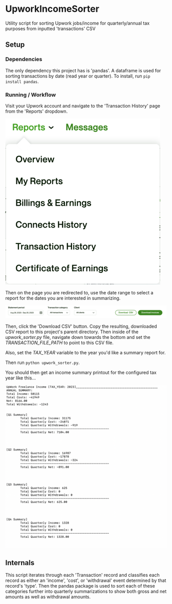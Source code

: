 # UpworkIncomeSorter
Utility script for sorting Upwork jobs/income for quarterly/annual tax purposes from inputted 'transactions' CSV

## Setup

### Dependencies
The only dependency this project has is 'pandas'.  A dataframe is used for sorting transactions by date (read year or quarter).  To install, run ```pip install pandas```.

### Running / Workflow
Visit your Upwork account and navigate to the 'Transaction History' page from the 'Reports' dropdown.

<img src="./images/reports_menu.png">

Then on the page you are redirected to, use the date range to select a report for the dates you are interested in summarizing.

<img src="./images/date_range.png">

Then, click the 'Download CSV' button.  Copy the resulting, downloaded CSV report to this project's parent directory. Then inside of the *upwork_sorter.py* file, navigate down towards the bottom and set the *TRANSACTION_FILE_PATH* to point to this CSV file.

Also, set the *TAX_YEAR* variable to the year you'd like a summary report for.

Then run ```python upwork_sorter.py```.

You should then get an income summary printout for the configured tax year like this...

<img src="./images/income_summary.png">

## Internals
This script iterates through each 'Transaction' record and classifies each record as either an 'income', 'cost', or 'withdrawal' event determined by that record's 'type'.  Then the pandas package is used to sort each of these categories further into quarterly summarizations to show both gross and net amounts as well as withdrawal amounts.

